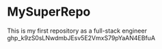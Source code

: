 # MySuperRepo
This is my first repository as a full-stack engineer
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
